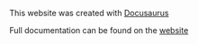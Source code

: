 This website was created with [Docusaurus](https://docusaurus.io/)

Full documentation can be found on the [website](https://docusaurus.io/)
